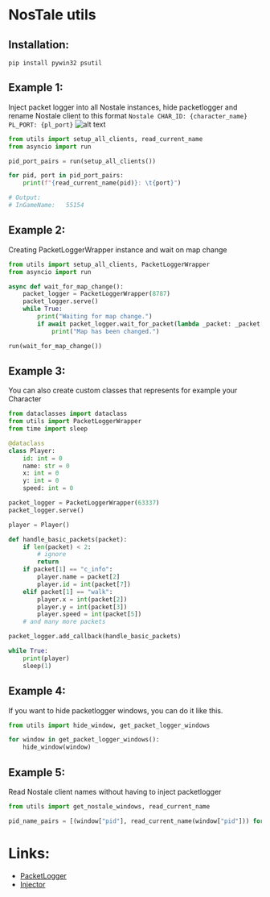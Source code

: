 # NosTale utils

## Installation:
```shell script
pip install pywin32 psutil
```

## Example 1:
Inject packet logger into all Nostale instances, hide packetlogger and rename Nostale client to this format 
`Nostale CHAR_ID: {character_name} PL_PORT: {pl_port}`
![alt text](https://raw.githubusercontent.com/romansvozil/nostale_packet_logger_utils/master/images/example_1.PNG "Example 1")

```python
from utils import setup_all_clients, read_current_name
from asyncio import run

pid_port_pairs = run(setup_all_clients())

for pid, port in pid_port_pairs:
    print(f"{read_current_name(pid)}: \t{port}")

# Output: 
# InGameName: 	55154
```

## Example 2:
Creating PacketLoggerWrapper instance and wait on map change
```python
from utils import setup_all_clients, PacketLoggerWrapper
from asyncio import run

async def wait_for_map_change():
    packet_logger = PacketLoggerWrapper(8787)
    packet_logger.serve()
    while True:
        print("Waiting for map change.")
        if await packet_logger.wait_for_packet(lambda _packet: _packet[1] == "c_map"):
            print("Map has been changed.")

run(wait_for_map_change())
```

## Example 3:
You can also create custom classes that represents for example your Character
```python
from dataclasses import dataclass
from utils import PacketLoggerWrapper
from time import sleep

@dataclass
class Player:
    id: int = 0
    name: str = 0
    x: int = 0
    y: int = 0
    speed: int = 0

packet_logger = PacketLoggerWrapper(63337)
packet_logger.serve()

player = Player()

def handle_basic_packets(packet):
    if len(packet) < 2:
        # ignore
        return
    if packet[1] == "c_info":
        player.name = packet[2]
        player.id = int(packet[7])
    elif packet[1] == "walk":
        player.x = int(packet[2])
        player.y = int(packet[3])
        player.speed = int(packet[5])
    # and many more packets

packet_logger.add_callback(handle_basic_packets)

while True:
    print(player)
    sleep(1)
```

## Example 4:
If you want to hide packetlogger windows, you can do it like this.
```python
from utils import hide_window, get_packet_logger_windows 

for window in get_packet_logger_windows():
    hide_window(window)
```

## Example 5:
Read Nostale client names without having to inject packetlogger
```python
from utils import get_nostale_windows, read_current_name

pid_name_pairs = [(window["pid"], read_current_name(window["pid"])) for window in get_nostale_windows()]
```

# Links:
- [PacketLogger](https://www.elitepvpers.com/forum/nostale-hacks-bots-cheats-exploits/4297215-release-packetlogger.html)
- [Injector](https://github.com/numaru/injector/blob/master/injector.pya)